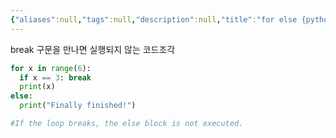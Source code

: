 ```yaml
---
{"aliases":null,"tags":null,"description":null,"title":"for else {python}","created":"2023-08-15T20:17:53","updated":"2023-08-15T20:18:27","dg-publish":true,"permalink":"/docs/for else {python}/","dgPassFrontmatter":true}
---
```


break 구문을 만나면 실행되지 않는 코드조각

```python
for x in range(6):
  if x == 3: break
  print(x)
else:
  print("Finally finished!")

#If the loop breaks, the else block is not executed.
```
